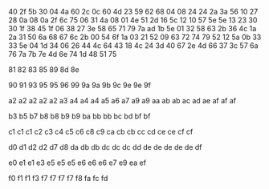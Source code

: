 40
2f  5b
30
04  4a  60
2c
0c	60
4d
23  59	62  68
04
08  24
24
2a  3a	56
10
27  28
0a
08  0a  2f  6c  75
06
31  4a
08
01  4e	51
2d
16  5c
12
10  57	5e  5e
13
23  30
30
1f	38  45
1f
06  38
27
3e	58  65	71  79  7a
ad
1b	5e
01
32	58	63
2b
36  4c
1a
2a	31  50  6a
68
67  6c
2b
00  54  6f
1a
03  21
52
09  63  72	74	79
52
12	5a
0b
33  33  5e
04
1d  34
06
26  44	4c  64
43
18  4c
24
3d  40	67
2e
4d  66
37
3c  57  6a  76  7a	7b  7e
4d
6e	74
1d
48	51  75

81
82
83
85
89
8d
8e

90
91
93
95	95
96
99
9a  9a
9b
9c
9e  9e
9f

a2  a2  a2	a2  a2
a3
a4	a4	a4
a5
a6
a7
a9	a9
aa
ab  ab
ac
ad
ae
af	af	af

b3
b5
b7
b8	b8
b9	b9
ba
bb	bb
bc
bd
bf  bf

c1	c1  c1
c2
c3
c4
c5
c6
c8
c9
ca
cb	cb
cc
cd
ce	ce
cf	cf

d0
d1
d2  d2
d7
d8
da
db	db
dc	dc	dc
dd
de	de	de	de	de
df

e0
e1	e1
e3
e5	e5	e5
e6	e6  e6
e7
e9
ea
ef

f0
f1	f1
f3
f7	f7  f7	f7
f8
fa
fc
fd

